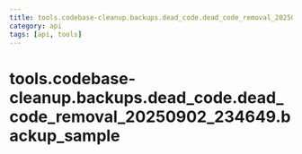 ```yaml
---
title: tools.codebase-cleanup.backups.dead_code.dead_code_removal_20250902_234649.backup_sample
category: api
tags: [api, tools]
---
```


# tools.codebase-cleanup.backups.dead_code.dead_code_removal_20250902_234649.backup_sample



